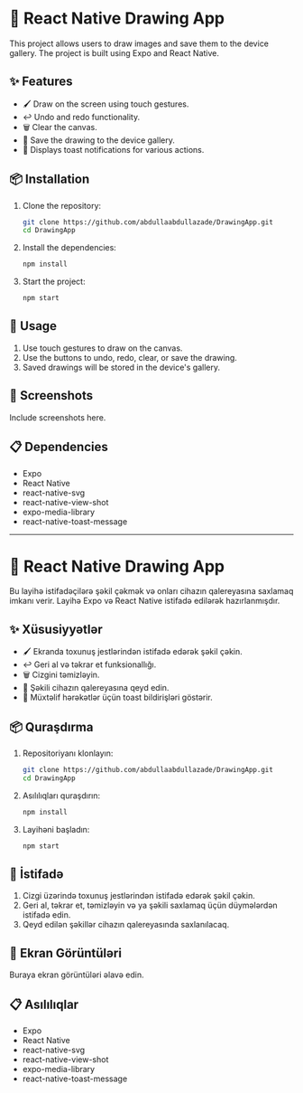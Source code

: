 # 🎨 React Native Drawing App

This project allows users to draw images and save them to the device gallery. The project is built using Expo and React Native.

## ✨ Features

- 🖌️ Draw on the screen using touch gestures.
- ↩️ Undo and redo functionality.
- 🗑️ Clear the canvas.
- 💾 Save the drawing to the device gallery.
- 🎉 Displays toast notifications for various actions.

## 📦 Installation

1. Clone the repository:
   ```bash
   git clone https://github.com/abdullaabdullazade/DrawingApp.git
   cd DrawingApp
   ```

2. Install the dependencies:
   ```bash
   npm install
   ```

3. Start the project:
   ```bash
   npm start
   ```

## 🚀 Usage

1. Use touch gestures to draw on the canvas.
2. Use the buttons to undo, redo, clear, or save the drawing.
3. Saved drawings will be stored in the device's gallery.

## 📸 Screenshots

Include screenshots here.


## 📋 Dependencies

- Expo
- React Native
- react-native-svg
- react-native-view-shot
- expo-media-library
- react-native-toast-message

---

# 🎨 React Native Drawing App

Bu layihə istifadəçilərə şəkil çəkmək və onları cihazın qalereyasına saxlamaq imkanı verir. Layihə Expo və React Native istifadə edilərək hazırlanmışdır.

## ✨ Xüsusiyyətlər

- 🖌️ Ekranda toxunuş jestlərindən istifadə edərək şəkil çəkin.
- ↩️ Geri al və təkrar et funksionallığı.
- 🗑️ Cizgini təmizləyin.
- 💾 Şəkili cihazın qalereyasına qeyd edin.
- 🎉 Müxtəlif hərəkətlər üçün toast bildirişləri göstərir.

## 📦 Quraşdırma

1. Repositoriyanı klonlayın:
   ```bash
   git clone https://github.com/abdullaabdullazade/DrawingApp.git
   cd DrawingApp
   ```

2. Asılılıqları quraşdırın:
   ```bash
   npm install
   ```

3. Layihəni başladın:
   ```bash
   npm start
   ```

## 🚀 İstifadə

1. Cizgi üzərində toxunuş jestlərindən istifadə edərək şəkil çəkin.
2. Geri al, təkrar et, təmizləyin və ya şəkili saxlamaq üçün düymələrdən istifadə edin.
3. Qeyd edilən şəkillər cihazın qalereyasında saxlanılacaq.

## 📸 Ekran Görüntüləri

Buraya ekran görüntüləri əlavə edin.


## 📋 Asılılıqlar

- Expo
- React Native
- react-native-svg
- react-native-view-shot
- expo-media-library
- react-native-toast-message

